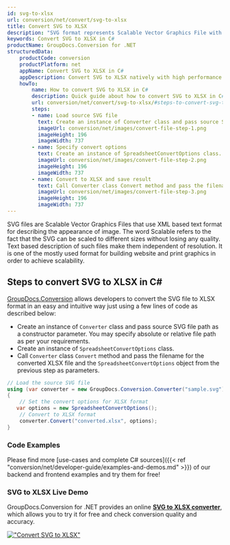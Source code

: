 ```yaml
---
id: svg-to-xlsx
url: conversion/net/convert/svg-to-xlsx
title: Convert SVG to XLSX
description: "SVG format represents Scalable Vector Graphics File with .svg extension. Learn how to convert SVG to XLSX file programmatically in C# language using GroupDocs.Conversion for .NET library."
keywords: Convert SVG to XLSX in C#
productName: GroupDocs.Conversion for .NET
structuredData:
    productCode: conversion
    productPlatform: net
    appName: Convert SVG to XLSX in C#
    appDescription: Convert SVG to XLSX natively with high performance using C# language and server side GroupDocs.Conversion for .NET APIs, without the use of any software like Microsoft or Open Office.
    howTo:
        name: How to convert SVG to XLSX in C# 
        description: Quick guide about how to convert SVG to XLSX in C# with high performance and accuracy.
        url: conversion/net/convert/svg-to-xlsx/#steps-to-convert-svg-to-xlsx-in-c
        steps:
        - name: Load source SVG file 
          text: Create an instance of Converter class and pass source SVG file path as a constructor parameter. You may specify absolute or relative file path as per your requirements. 
          imageUrl: conversion/net/images/convert-file-step-1.png
          imageHeight: 196
          imageWidth: 737
        - name: Specify convert options 
          text: Create an instance of SpreadsheetConvertOptions class.
          imageUrl: conversion/net/images/convert-file-step-2.png
          imageHeight: 196
          imageWidth: 737
        - name: Convert to XLSX and save result 
          text: Call Converter class Convert method and pass the filename for the converted HTML file and the SpreadsheetConvertOptions object from the previous step as parameters.
          imageUrl: conversion/net/images/convert-file-step-3.png
          imageHeight: 196
          imageWidth: 737
---
```


SVG files are Scalable Vector Graphics Files that use XML based text format for describing the appearance of image. The word Scalable refers to the fact that the SVG can be scaled to different sizes without losing any quality. Text based description of such files make them independent of resolution. It is one of the mostly used format for building website and print graphics in order to achieve scalability.

## Steps to convert SVG to XLSX in C#

[GroupDocs.Conversion](https://products.groupdocs.com/conversion/net) allows developers to convert the SVG file to XLSX format in an easy and intuitive way just using a few lines of code as described below:

* Create an instance of `Converter` class and pass source SVG file path as a constructor parameter. You may specify absolute or relative file path as per your requirements. 
* Create an instance of `SpreadsheetConvertOptions` class.
* Call `Converter` class `Convert` method and pass the filename for the converted XLSX file and the `SpreadsheetConvertOptions` object from the previous step as parameters.

```csharp
// Load the source SVG file
using (var converter = new GroupDocs.Conversion.Converter("sample.svg"))
{
    // Set the convert options for XLSX format
   var options = new SpreadsheetConvertOptions();
    // Convert to XLSX format
    converter.Convert("converted.xlsx", options);
}
```

### Code Examples

Please find more [use-cases and complete C# sources]({{< ref "conversion/net/developer-guide/examples-and-demos.md" >}}) of our backend and frontend examples and try them for free!

### SVG to XLSX Live Demo

GroupDocs.Conversion for .NET provides an online [**SVG to XLSX converter**](https://products.groupdocs.app/conversion/svg-to-xlsx), which allows you to try it for free and check conversion quality and accuracy.

[!["Convert SVG to XLSX"](conversion/net/images/convert-to-xlsx/convert-svg-to-xlsx.png)](https://products.groupdocs.app/conversion/svg-to-xlsx)